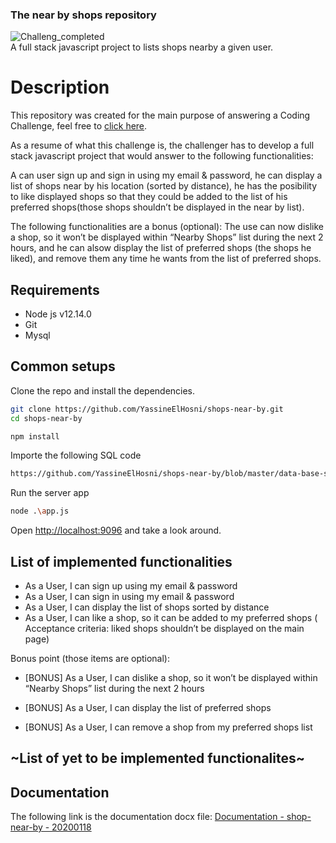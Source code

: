 ### The near by shops repository
![Challeng_completed](https://github.com/YassineElHosni/shops-near-by/blob/master/shop-near-by-challenge-completed.svg)<br/>
A full stack javascript project to lists shops nearby a given user.

# Description

This repository was created for the main purpose of answering a Coding Challenge, feel free to <a href="https://github.com/hiddenfounders/web-coding-challenge/blob/master/coding-challenge.md" target="_blank">click here</a>.

As a resume of what this challenge is, the challenger has to develop a full stack javascript project that would answer to the following functionalities:

A can user sign up and sign in using my email & password, he can display a list of shops near by his location (sorted by distance), he has the posibility to like displayed shops so that they could be added to the list of his preferred shops(those shops shouldn’t be displayed in the near by list).

The following functionalities are a bonus (optional):
The use can now dislike a shop, so it won’t be displayed within “Nearby Shops” list during the next 2 hours, and he can alsow display the list of preferred shops (the shops he liked), and remove them any time he wants from the list of preferred shops.

## Requirements

* Node js v12.14.0
* Git
* Mysql


## Common setups

Clone the repo and install the dependencies.

```bash
git clone https://github.com/YassineElHosni/shops-near-by.git
cd shops-near-by
```

```bash
npm install
```

Importe the following SQL code

```bash
https://github.com/YassineElHosni/shops-near-by/blob/master/data-base-script.sql
```

Run the server app

```bash
node .\app.js
```
Open [http://localhost:9096](http://localhost:9096) and take a look around.

## List of implemented functionalities

* As a User, I can sign up using my email & password
* As a User, I can sign in using my email & password
* As a User, I can display the list of shops sorted by distance
* As a User, I can like a shop, so it can be added to my preferred shops (
 Acceptance criteria: liked shops shouldn’t be displayed on the main page)

Bonus point (those items are optional):
* [BONUS] As a User, I can dislike a shop, so it won’t be displayed within “Nearby Shops” list during the next 2 hours
* [BONUS] As a User, I can display the list of preferred shops

* [BONUS] As a User, I can remove a shop from my preferred shops list

## ~List of yet to be implemented functionalites~

## Documentation
The following link is the documentation docx file:
[Documentation - shop-near-by - 20200118](https://drive.google.com/open?id=19qBtTz8ypdUFgNqsK8XFGmGZylTZzS0c)
